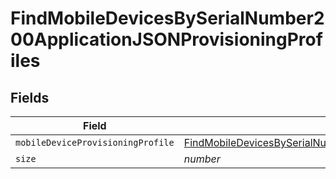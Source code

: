 # FindMobileDevicesBySerialNumber200ApplicationJSONProvisioningProfiles


## Fields

| Field                                                                                                                                                                                                                                   | Type                                                                                                                                                                                                                                    | Required                                                                                                                                                                                                                                | Description                                                                                                                                                                                                                             | Example                                                                                                                                                                                                                                 |
| --------------------------------------------------------------------------------------------------------------------------------------------------------------------------------------------------------------------------------------- | --------------------------------------------------------------------------------------------------------------------------------------------------------------------------------------------------------------------------------------- | --------------------------------------------------------------------------------------------------------------------------------------------------------------------------------------------------------------------------------------- | --------------------------------------------------------------------------------------------------------------------------------------------------------------------------------------------------------------------------------------- | --------------------------------------------------------------------------------------------------------------------------------------------------------------------------------------------------------------------------------------- |
| `mobileDeviceProvisioningProfile`                                                                                                                                                                                                       | [FindMobileDevicesBySerialNumber200ApplicationJSONProvisioningProfilesMobileDeviceProvisioningProfile](../../models/operations/findmobiledevicesbyserialnumber200applicationjsonprovisioningprofilesmobiledeviceprovisioningprofile.md) | :heavy_minus_sign:                                                                                                                                                                                                                      | N/A                                                                                                                                                                                                                                     |                                                                                                                                                                                                                                         |
| `size`                                                                                                                                                                                                                                  | *number*                                                                                                                                                                                                                                | :heavy_minus_sign:                                                                                                                                                                                                                      | N/A                                                                                                                                                                                                                                     | 1                                                                                                                                                                                                                                       |